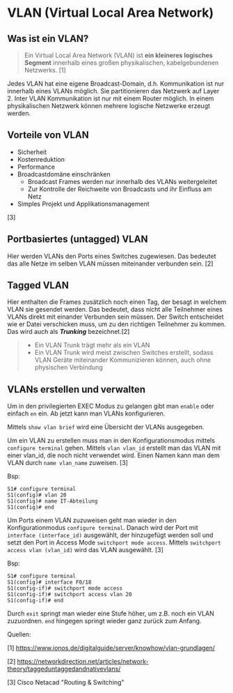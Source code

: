 # VLAN (Virtual Local Area Network)

## Was ist ein VLAN?

> Ein Virtual Local Area Network (VLAN) ist **ein kleineres logisches Segment** innerhalb eines großen physikalischen, kabelgebundenen Netzwerks. [1]

Jedes VLAN hat eine eigene Broadcast-Domain, d.h. Kommunikation ist nur innerhalb eines VLANs möglich. Sie partitionieren das Netzwerk auf Layer 2. Inter VLAN Kommunikation ist nur mit einem Router möglich. In einem physikalischen Netzwerk können mehrere logische Netzwerke erzeugt werden. 


## Vorteile von VLAN

* Sicherheit
* Kostenreduktion
* Performance
* Broadcastdomäne einschränken
  * Broadcast Frames werden nur innerhalb des VLANs weitergeleitet
  * Zur Kontrolle der Reichweite von Broadcasts und ihr Einfluss am Netz
* Simples Projekt und Applikationsmanagement

[3]

## Portbasiertes (untagged) VLAN

Hier werden VLANs den Ports eines Switches zugewiesen. Das bedeutet das alle Netze im selben VLAN müssen miteinander verbunden sein. [2]

## Tagged VLAN

Hier enthalten die Frames zusätzlich noch einen Tag, der besagt in welchem VLAN sie gesendet werden. Das bedeutet, dass nicht alle Teilnehmer eines VLANs direkt mit einander Verbunden sein müssen. Der Switch entscheidet wie er Datei verschicken muss, um zu den richtigen Teilnehmer zu kommen. Das wird auch als ***Trunking*** bezeichnet.[2]

> * Ein VLAN Trunk trägt mehr als ein VLAN
> * Ein VLAN Trunk wird meist zwischen Switches erstellt, sodass VLAN Geräte miteinander Kommunizieren können, auch ohne physischen Verbindung

## VLANs erstellen und verwalten

Um in den privilegierten EXEC Modus zu gelangen gibt man `enable` oder einfach  `en` ein. Ab jetzt kann man VLANs konfigurieren.

Mittels `show vlan brief` wird eine Übersicht der VLANs ausgegeben.

Um ein VLAN zu erstellen muss man in den Konfigurationsmodus mittels `configure terminal` gehen. Mittels `vlan vlan_id` erstellt man das VLAN mit einer vlan_id, die noch nicht verwendet wird. Einen Namen kann man dem VLAN durch `name vlan_name` zuweisen. [3]

Bsp:

```
S1# configure terminal
S1(config)# vlan 20
S1(config)# name IT-Abteilung
S1(config)# end
```

Um Ports einem VLAN zuzuweisen geht man wieder in den Konfigurationmodus `configure terminal`. Danach wird der Port mit `interface (interface_id)` ausgewählt, der hinzugefügt werden soll und setzt den Port in Access Mode `switchport mode access`. Mittels `switchport access vlan (vlan_id)` wird das VLAN ausgewählt. [3]

Bsp:

```
S1# configure terminal
S1(config)# interface F0/18
S1(config-if)# switchport mode access
S1(config-if)# switchport access vlan 20
S1(config-if)# end
```

Durch `exit` springt man wieder eine Stufe höher, um z.B. noch ein VLAN zuzuordnen. `end` hingegen springt wieder ganz zurück zum Anfang.

Quellen:

[1] https://www.ionos.de/digitalguide/server/knowhow/vlan-grundlagen/

[2] https://networkdirection.net/articles/network-theory/taggeduntaggedandnativevlans/

[3] Cisco Netacad "Routing & Switching"
